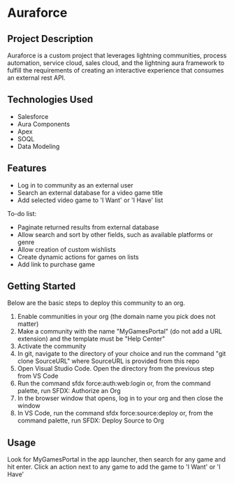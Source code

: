 # Auraforce
## Project Description
Auraforce is a custom project that leverages lightning communities, process automation, service cloud, sales cloud, and the lightning aura framework to fulfill the requirements of creating an interactive experience that consumes an external rest API.

## Technologies Used
- Salesforce
- Aura Components
- Apex
- SOQL
- Data Modeling
## Features
- Log in to community as an external user
- Search an external database for a video game title
- Add selected video game to 'I Want' or 'I Have' list

To-do list:
- Paginate returned results from external database
- Allow search and sort by other fields, such as available platforms or genre
- Allow creation of custom wishlists
- Create dynamic actions for games on lists
- Add link to purchase game

## Getting Started
Below are the basic steps to deploy this community to an org.
1. Enable communities in your org (the domain name you pick does not matter)
2. Make a community with the name "MyGamesPortal" (do not add a URL extension) and the template must be "Help Center" 
3. Activate the community
4. In git, navigate to the directory of your choice and run the command "git clone SourceURL" where SourceURL is provided from this repo
5. Open Visual Studio Code. Open the directory from the previous step from VS Code
6. Run the command sfdx force:auth:web:login or, from the command palette, run SFDX: Authorize an Org
7. In the browser window that opens, log in to your org and then close the window
8. In VS Code, run the command sfdx force:source:deploy or, from the command palette, run SFDX: Deploy Source to Org

## Usage
Look for MyGamesPortal in the app launcher, then search for any game and hit enter. Click an action next to any game to add the game to 'I Want' or 'I Have'
